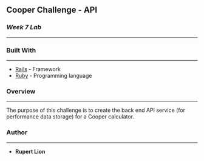 ## **Cooper Challenge - API**
### *Week 7 Lab*
-------

### Built With
-------

* [Rails](https://rubyonrails.org/) - Framework
* [Ruby](https://www.ruby-lang.org/en/) - Programming language

### **Overview**
-------
The purpose of this challenge is to create the back end API service (for performance data storage) for a Cooper calculator.

### **Author**
-------
* **Rupert Lion** 
